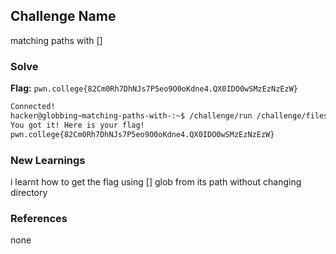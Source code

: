 ## Challenge Name
matching paths with []

### Solve
**Flag:** `pwn.college{82Cm0Rh7DhNJs7P5eo9O0oKdne4.QX0IDO0wSMzEzNzEzW}`

```bash
Connected!
hacker@globbing~matching-paths-with-:~$ /challenge/run /challenge/files/file_[abhs]
You got it! Here is your flag!
pwn.college{82Cm0Rh7DhNJs7P5eo9O0oKdne4.QX0IDO0wSMzEzNzEzW}
```

### New Learnings
i learnt how to get the flag using [] glob from its path without changing directory

### References 
none
